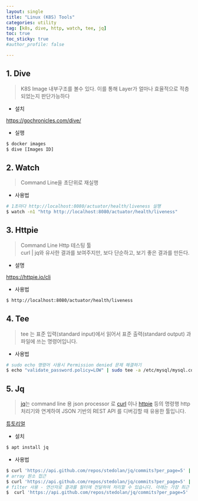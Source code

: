 ```yaml
---
layout: single
title: "Linux (K8S) Tools"
categories: utility
tag: [k8s, dive, http, watch, tee, jq]
toc: true
toc_sticky: true
#author_profile: false

---
```




## 1. Dive

> K8S Image 내부구조를 볼수 있다. 이를 통해 Layer가 얼마나 효율적으로 적층되었는지 판단가능하다

* 설치

https://gochronicles.com/dive/

* 실행

```bash
$ docker images
$ dive [Images ID]
```



## 2. Watch

> Command Line을 초단위로 재실행

* 사용법

```bash
# 1초마다 http://localhost:8080/actuator/health/liveness 실행
$ watch -n1 "http http://localhost:8080/actuator/health/liveness"
```



## 3. Httpie

> Command Line Http 테스팅 툴<br>curl | jq와 유사한 결과를 보여주지만, 보다 단순하고, 보기 좋은 결과를 만든다.

* 설명

https://httpie.io/cli

* 사용법

```bash
$ http://localhost:8080/actuator/health/liveness
```



## 4. Tee

> tee 는 표준 입력(standard input)에서 읽어서 표준 출력(standard output) 과 파일에 쓰는 명령어입니다.

* 사용법

```bash
# sudo echo 명령어 사용시 Permission denied 문제 해결하기
$ echo "validate_password.policy=LOW" | sudo tee -a /etc/mysql/mysql.conf.d/mysqld.cnf 
```



## 5. Jq

> [jq](https://stedolan.github.io/jq/)는 command line 용 json processor 로 [curl](https://www.lesstif.com/software-architect/curl-http-get-post-rest-api-14745703.html) 이나 [httpie](https://www.lesstif.com/software-architect/httpie-curl-http-client-28606741.html) 등의 명령행 http 처리기와 연계하여 JSON 기반의 REST API 를 디버깅할 때 유용한 툴입니다.

[튜토리얼](https://stedolan.github.io/jq/tutorial/)

* 설치

```bash
$ apt install jq
```

* 사용법

```bash
$ curl 'https://api.github.com/repos/stedolan/jq/commits?per_page=5' | jq '.'
# array 원소 접근
$ curl 'https://api.github.com/repos/stedolan/jq/commits?per_page=5' | jq '.[1]'
# filter 사용 - 연산자로 결과를 필터에 전달하여 처리할 수 있습니다. 아래는 가장 최근 커밋 정보에서 커밋 메시지, 커미터, 날자를 출력합니다.  
$  curl 'https://api.github.com/repos/stedolan/jq/commits?per_page=5' |jq '.[0] | {message: .commit.message, name: .commit.committer.name, date: .commit.author.date}' 
```

